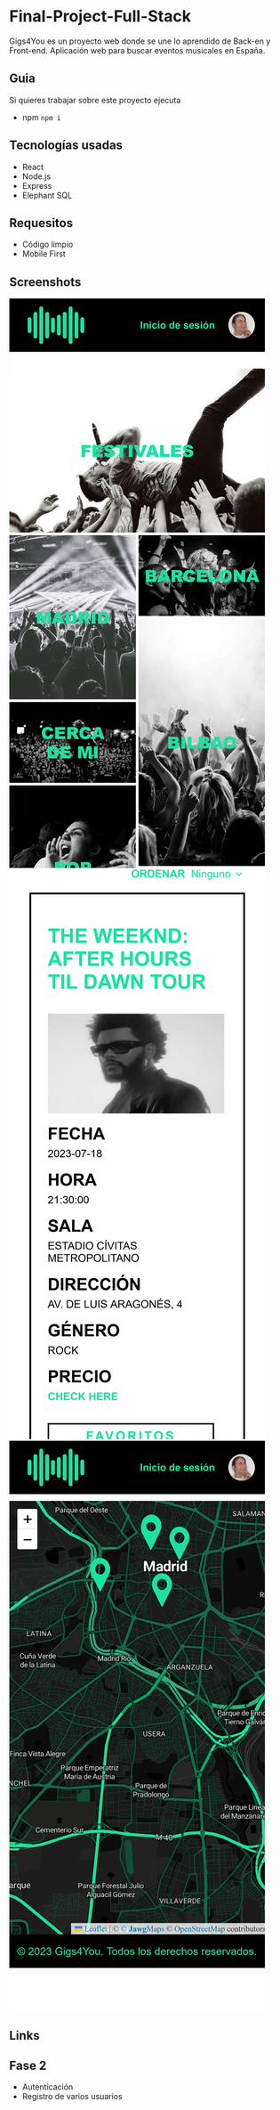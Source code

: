 # Final-Project-Full-Stack
Gigs4You es un proyecto web donde se une lo aprendido de Back-en y Front-end. Aplicación web para buscar eventos musicales en España.
## Guia
Si quieres trabajar sobre este proyecto ejecuta
- npm
`npm i`
## Tecnologías usadas
- React 
- Node.js 
- Express 
- Elephant SQL 
## Requesitos
- Código limpio
- Mobile First
## Screenshots
![](/Client/src/assets/screenshots/home.png)
![](/Client/src/assets/screenshots/evento.png)
![](/Client/src/assets/screenshots/mapa.png)
## Links

## Fase 2
- Autenticación
- Registro de varios usuarios


